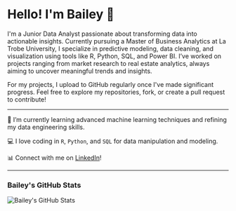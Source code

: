 # Hello! I'm Bailey 👋

I'm a Junior Data Analyst passionate about transforming data into actionable insights. Currently pursuing a Master of Business Analytics at La Trobe University, I specialize in predictive modeling, data cleaning, and visualization using tools like R, Python, SQL, and Power BI. I’ve worked on projects ranging from market research to real estate analytics, always aiming to uncover meaningful trends and insights.

For my projects, I upload to GitHub regularly once I've made significant progress. Feel free to explore my repositories, fork, or create a pull request to contribute!

---

🌱 I’m currently learning advanced machine learning techniques and refining my data engineering skills.

💻 I love coding in `R`, `Python`, and `SQL` for data manipulation and modeling.

📊 Connect with me on [LinkedIn](https://www.linkedin.com/in/ngoc-bailey-nguyen-b160301ba/)!

---

### Bailey's GitHub Stats  
![Bailey's GitHub Stats](https://github-readme-stats.vercel.app/api?username=yourusername&show_icons=true&theme=radical)

